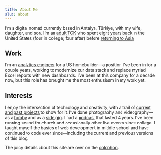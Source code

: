 ```yaml
---
title: About Me
slug: about
---
```

I’m a digital nomad currently based in Antalya, Türkiye, with my wife, daughter, and son. I’m an [adult TCK](https://en.wikipedia.org/wiki/Third_culture_kid) who spent eight years back in the United States (four in college; four after) before [returning to Asia](/2018/eleven-days/).

## Work

I’m an [analytics engineer](https://www.getdbt.com/what-is-analytics-engineering#what-is-an-analytics-engineer) for a US homebuilder—a position I’ve been in for a couple years, working to modernize our data stack and replace myriad Excel reports with new dashboards. I’ve been at this company for a decade now, but this role has brought me the most enthusiasm in my work yet.

## Interests

I enjoy the intersection of technology and creativity, with a trail of [current and past projects](/projects/) to show for it. I’ve done photography and videography—as a [hobby](/2023/365/) and as a [side gig](https://lunsford.tech/). I had a [podcast](https://breadcrumbs.fm) that lasted 4 years. I’ve been running sound for church and occasionally other live events since college. I taught myself the basics of web development in middle school and have continued to code ever since—including the current and previous versions of this blog.

The juicy details about this site are over on the [colophon](/colophon/).